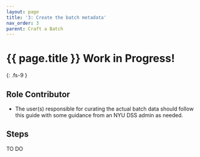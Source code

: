 ```yaml
---
layout: page
title: '3: Create the batch metadata'
nav_order: 3
parent: Craft a Batch
---
```

# {{ page.title }} <span class="label label-purple">Work in Progress!</span>
{: .fs-9 }

## Role <span class="label label-yellow">Contributor</span>

- The user(s) responsible for curating the actual batch data should follow this guide with some guidance from an NYU DSS admin as needed.

## Steps

TO DO
